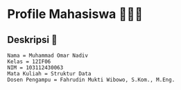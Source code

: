 # Profile Mahasiswa 👨🏻‍🎓

## Deskripsi 📝

`Nama = Muhammad Omar Nadiv`  
`Kelas = 12IF06`  
`NIM = 103112430063`  
`Mata Kuliah = Struktur Data`  
`Dosen Pengampu = Fahrudin Mukti Wibowo, S.Kom., M.Eng.`